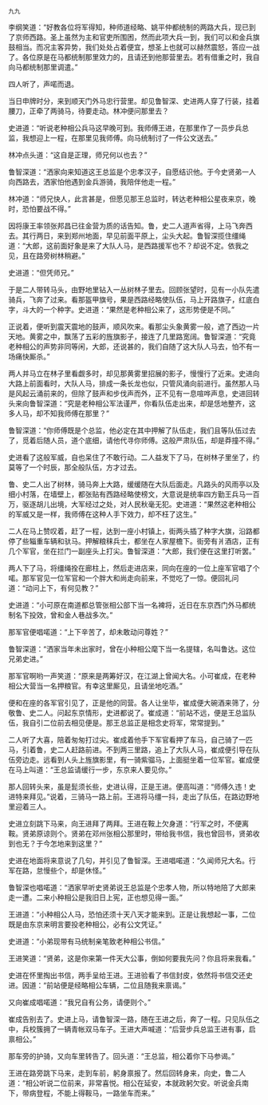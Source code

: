    九九 

   李纲笑道：“好教各位将军得知，种师道经略、姚平仲都统制的两路大兵，现已到了京师西路。圣上虽然为主和官吏所围困，然而此项大兵一到，我们可以和金兵旗鼓相当。而况主客异势，我们处处占着便宜，想圣上也就可以赫然震怒，答应一战了。各位原是在马都统制那里效力的，且请还到他那营里去。若有借重之时，我自向马都统制那里调遣。”

   四人听了，声喏而退。

   当日申牌时分，来到顺天门外马忠行营里。却见鲁智深、史进两人穿了行装，挂着腰刀，正牵了两骑马，待要走动。林冲便问那里去？

   史进道：“听说老种相公兵马这早晚可到。我师傅王进，在那里作了一员步兵总监，我想迎上一程，在那里见我师傅。向马统制讨了一件公文送去。”

   林冲点头道：“这自是正理，师兄何以也去？”

   鲁智深道：“洒家向来知道这王总监是个忠孝汉子，自愿结识他。于今史贤弟一人向西路去，洒家怕他遇到金兵游骑，我陪伴他走一程。”

   林冲道：“师兄快人，此言甚是，但愿见那王总监时，转达老种相公星夜来京，晚时，恐怕要战不得。”

   因将康王率领张邦昌已往金营为质的话告知。鲁，史二人道声省得，上马飞奔西去。其行两日，来到郑州地面，早见前面平原上，尘头大起。鲁智深揽住缰绳道：“大郎，这前面好象是来了大队人马，是西路援军也不？却说不定。依我之见，且在路旁树林稍避。”

   史进道：“但凭师兄。”

   于是二人带转马头，由野地里钻入一丛树林子里去。回顾张望时，见有一小队先遣骑兵，飞奔了过来。看那盔甲旗号，果是西路经略使队伍，马上开路旗子，红底白字，斗大的一个种字。史进道：“果然是老种相公来了，这形势便是不同。”

   正说着，便听到震天震地的鼓声，顺风吹来。看那尘头象黄雾一般，遮了西边一片天地。黄雾之中，飘荡了五彩的旌旗影子，接连了几里路宽阔。鲁智深道：“究竟老种相公的声势非同等闲，大郎，还说甚的，我们自随了这大队人马去，怕不有一场痛快厮杀。”

   两人并马立在林子里看觑多时，却见那黄雾里招展的影子，慢慢行了近来。史进向大路上前面看时，大队人马，排成一条长龙也似，只管风涌向前进行。虽然那人马是风起云涌前来的，但除了鼓声和步伐声而外，正不见有一息喧哗声息，史进回转头来向鲁智深道：“究是老种相公军法谨严，你看队伍走出来，却是恁地整齐，这多人马，却不知我师傅在那里？”

   鲁智深道：“你师傅既是个总监，他必定在其中押解了队伍走，我们且等队伍过去了，觅着后随人员，道个底细，请他代寻你师傅。这般严肃队伍，却是莽撞不得。”

   史进看了这般军威，自也呆住了不敢行动。二人益发下了马，在树林子里坐了，约莫等了一个时辰，那全般队伍，方才过去。

   鲁、史二人出了树林，骑马奔上大路，缓缓随在大队后面走。凡路头的风雨亭以及细小村落，在墙壁上，都张贴有西路经略使榜文，大意说是统率四方勤王兵马一百万，驱逐胡儿出境，大军经过之处，对人民秋毫无犯。史进道：“果然这老种相公的军威又是一样，我师傅在这种人手下效力，却不枉了这生。”

   二人在马上赞叹着，赶了一程，达到一座小村镇上，街两头插了种字大旗，沿路都停了些辎重车辆和驮马。押解粮秣兵士，都坐在人家屋檐下。街旁有爿酒店，正有几个军官，坐在拦门一副座头上打尖。鲁智深道：“大郎，我们便在这里打听罢。”

   两人下了马，将缰绳拴在廊柱上，然后走进店来，同向在座的一位上座军官唱了个喏。那军官见一位军官和一个胖大和尚走向前来，不觉吃了一惊。便回礼问道：“动问上下，有何见教？”

   史进道：“小可原在南道都总管张相公部下当一名裨将，近日在东京西门外马都统制名下投效，曾和金人巷战多次。”

   那军官便唱喏道：“上下辛苦了，却未敢动问尊姓？”

   鲁智深道：“洒家当年未出家时，曾在小种相公麾下当一名提辖，名叫鲁达。这位兄弟史进。”

   那军官啊哟一声笑道：“原来是两筹好汉，在江湖上曾闻大名。小可崔成，在老种相公大营当一名押粮官。有幸这里厮见，且请坐地吃酒。”

   便和在座的各军官引见了，正是他的同营。各人让坐毕，崔成便大碗酒来筛了，分敬鲁、史二人。问起东京情形，史进都说了。崔成道：“前站不远，便是王总监队伍，我自引二位前去相见便是。那王总监正是相念史将军，常常提到。”

   二人听了大喜，陪着匆匆打过尖。崔成着他手下军官看押了车马，自己骑了一匹马，引着鲁，史二人赶路前进。不到两三里路，追上了大队人马，崔成便引导在队伍旁边走。远看到人头上旌旗影里，有一骑紫骝马，上面挺坐着一位军官。崔成便在马上叫道：“王总监请缓行一步，东京来人要见你。”

   那人回转头来，虽是髭须长些，史进认得，正是王进。便高叫道：“师傅久违！史进特来拜见。”说着，三骑马一路上前。王进将马缰一抖，走出了队伍，在路边野地里迎着三人。

   史进立刻跳下马来，向王进拜了两拜。王进在鞍上欠身道：“行军之时，不便离鞍。贤弟原谅则个。贤弟在邓州张相公那里时，带给我书信，我也曾回书，贤弟收到也无？于今怎地来到这里？”

   史进在地面将来意说了几句，并引见了鲁智深。王进唱喏道：“久闻师兄大名。行军在路，怠慢些个，却是休怪。”

   鲁智深也唱喏道：“洒家早听史贤弟说王总监是个忠孝人物，所以特地陪了大郎来走一遭。二来小种相公是我旧日上宪，正也想见得一面。”

   王进道：“小种相公人马，恐怕还须十天八天才能来到。正是让我想起一事，二位既是由东京来明言要投老种相公，必有公文凭证。”

   史进道：“小弟现带有马统制亲笔致老种相公书信。”

   王进笑道：“贤弟，这是你来第一件天大公事，倒如何要我先问？你且将来我看。”

   史进在怀里掏出书信，两手呈给王进。王进验看了书信封皮，依然将书信交还史进。因道：“前站便是经略相公车辆，二位且随我来禀谒。”

   又向崔成唱喏道：“我兄自有公务，请便则个。”

   崔成告别去了。史进上马，请鲁智深一路，随在王进之后，奔了一程。只见队伍之中，兵校簇拥了一辆青帐双马车子。王进大声喊道：“后营步兵总监王进有事，启禀相公。”

   那车旁的护骑，又向车里转告了。回头道：“王总监，相公着你下马参谒。”

   王进在路旁跳下马来，走到车前，躬身禀报了。然后回转身来，向史，鲁二人道：“相公听说二位前来，非常喜悦。相公在延安，本就政躬欠安。听说金兵南下，带病登程，不能上得鞍马，一路坐车而来。”

